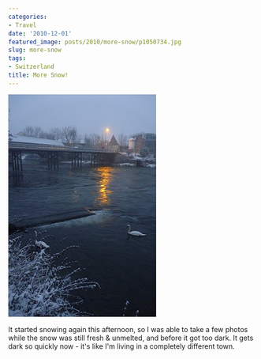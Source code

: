 ```yaml
---
categories:
- Travel
date: '2010-12-01'
featured_image: posts/2010/more-snow/p1050734.jpg
slug: more-snow
tags:
- Switzerland
title: More Snow!
---
```


![More Snow](p1050734.jpg)

It started snowing again this afternoon, so I was able to take a few photos while the snow was still fresh & unmelted, and before it got too dark. It gets dark so quickly now - it's like I'm living in a completely different town.